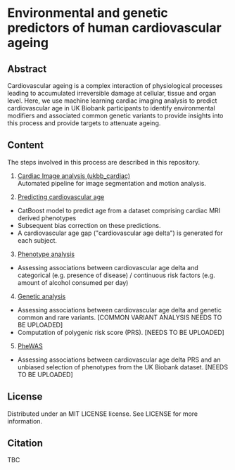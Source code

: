# Environmental and genetic predictors of human cardiovascular ageing

## Abstract
Cardiovascular ageing is a complex interaction of physiological processes leading to accumulated irreversible damage at cellular, tissue and organ level. Here, we use machine learning cardiac imaging analysis to predict cardiovascular age in UK Biobank participants to identify environmental modifiers and associated common genetic variants to provide insights into this process and provide targets to attenuate ageing. 

## Content

The steps involved in this process are described in this repository.

1. [Cardiac Image analysis (ukbb_cardiac)](https://github.com/baiwenjia/ukbb_cardiac/tree/2b6d6371be9a666a41627926324030c31897f877)   
Automated pipeline for image segmentation and motion analysis.

2. [Predicting cardiovascular age](https://github.com/ImperialCollegeLondon/cardiovascular_ageing/tree/main/predicting%20cardiac%20age)
- CatBoost model to predict age from a dataset comprising cardiac MRI derived phenotypes
- Subsequent bias correction on these predictions. 
- A cardiovascular age gap ("cardiovascular age delta") is generated for each subject. 

3. [Phenotype analysis](https://github.com/ImperialCollegeLondon/cardiovascular_ageing/tree/main/phenotype%20analysis)
- Assessing associations between cardiovascular age delta and categorical (e.g. presence of disease) / continuous risk factors (e.g. amount of alcohol consumed per day) 

4. [Genetic analysis](https://github.com/ImperialCollegeLondon/cardiovascular_ageing/tree/main/genetic%20analysis) 
- Assessing associations between cardiovascular age delta and genetic common and rare variants. [COMMON VARIANT ANALYSIS NEEDS TO BE UPLOADED]
- Computation of polygenic risk score (PRS). [NEEDS TO BE UPLOADED]

5. [PheWAS](https://github.com/ImperialCollegeLondon/cardiovascular_ageing/tree/main/PheWAS)
- Assessing associations between cardiovascular age delta PRS and an unbiased selection of phenotypes from the UK Biobank dataset. [NEEDS TO BE UPLOADED]

## License
Distributed under an MIT LICENSE license. See LICENSE for more information.

## Citation
TBC
